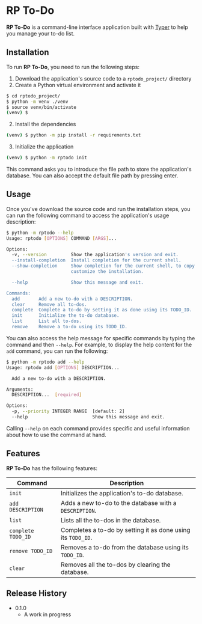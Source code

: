# RP To-Do

**RP To-Do** is a command-line interface application built with [Typer](https://typer.tiangolo.com/) to help you manage your to-do list.

## Installation

To run **RP To-Do**, you need to run the following steps:

1. Download the application's source code to a `rptodo_project/` directory
2. Create a Python virtual environment and activate it

```sh
$ cd rptodo_project/
$ python -m venv ./venv
$ source venv/bin/activate
(venv) $
```

2. Install the dependencies

```sh
(venv) $ python -m pip install -r requirements.txt
```

3. Initialize the application

```sh
(venv) $ python -m rptodo init
```

This command asks you to introduce the file path to store the application's database. You can also accept the default file path by pressing enter.

## Usage

Once you've download the source code and run the installation steps, you can run the following command to access the application's usage description:

```sh
$ python -m rptodo --help
Usage: rptodo [OPTIONS] COMMAND [ARGS]...

Options:
  -v, --version         Show the application's version and exit.
  --install-completion  Install completion for the current shell.
  --show-completion     Show completion for the current shell, to copy it or
                        customize the installation.

  --help                Show this message and exit.

Commands:
  add       Add a new to-do with a DESCRIPTION.
  clear     Remove all to-dos.
  complete  Complete a to-do by setting it as done using its TODO_ID.
  init      Initialize the to-do database.
  list      List all to-dos.
  remove    Remove a to-do using its TODO_ID.
```

You can also access the help message for specific commands by typing the command and then `--help`. For example, to display the help content for the `add` command, you can run the following:

```sh
$ python -m rptodo add --help
Usage: rptodo add [OPTIONS] DESCRIPTION...

  Add a new to-do with a DESCRIPTION.

Arguments:
  DESCRIPTION...  [required]

Options:
  -p, --priority INTEGER RANGE  [default: 2]
  --help                        Show this message and exit.
```

Calling `--help` on each command provides specific and useful information about how to use the command at hand.

## Features

**RP To-Do** has the following features:

| Command            | Description                                                  |
| ------------------ | ------------------------------------------------------------ |
| `init`             | Initializes the application's to-do database.                |
| `add DESCRIPTION`  | Adds a new to-do to the database with a `DESCRIPTION`.       |
| `list`             | Lists all the to-dos in the database.                        |
| `complete TODO_ID` | Completes a to-do by setting it as done using its `TODO_ID`. |
| `remove TODO_ID`   | Removes a to-do from the database using its `TODO_ID`.       |
| `clear`            | Removes all the to-dos by clearing the database.             |

## Release History

- 0.1.0
  - A work in progress
